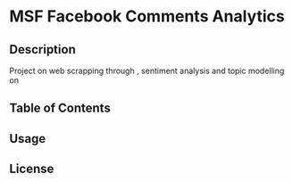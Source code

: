 # MSF Facebook Comments Analytics

## Description
Project on web scrapping through , sentiment analysis and topic modelling on 

## Table of Contents

## Usage

## License
